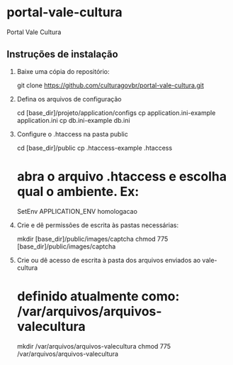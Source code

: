 # portal-vale-cultura
Portal Vale Cultura



## Instruções de instalação

1) Baixe uma cópia do repositório:

    git clone https://github.com/culturagovbr/portal-vale-cultura.git

2) Defina os arquivos de configuração

    cd [base_dir]/projeto/application/configs
    cp application.ini-example application.ini
    cp db.ini-example db.ini

3) Configure o .htaccess na pasta public

    cd [base_dir]/public
    cp .htaccess-example .htaccess

    # abra o arquivo .htaccess e escolha qual o ambiente. Ex:
    SetEnv APPLICATION_ENV homologacao

4) Crie e dê permissões de escrita às pastas necessárias:

    mkdir [base_dir]/public/images/captcha
    chmod 775 [base_dir]/public/images/captcha

5) Crie ou dê acesso de escrita à pasta dos arquivos enviados ao vale-cultura

    # definido atualmente como: /var/arquivos/arquivos-valecultura
    mkdir /var/arquivos/arquivos-valecultura
    chmod 775 /var/arquivos/arquivos-valecultura
